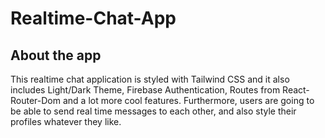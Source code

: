 # Realtime-Chat-App

## About the app

This realtime chat application is styled with Tailwind CSS and it also includes Light/Dark Theme, Firebase Authentication, Routes from React-Router-Dom and a lot more cool features. Furthermore, users are going to be able to send real time messages to each other, and also style their profiles whatever they like.
